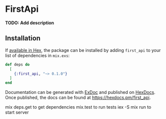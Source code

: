 # FirstApi

**TODO: Add description**

## Installation

If [available in Hex](https://hex.pm/docs/publish), the package can be installed
by adding `first_api` to your list of dependencies in `mix.exs`:

```elixir
def deps do
  [
    {:first_api, "~> 0.1.0"}
  ]
end
```

Documentation can be generated with [ExDoc](https://github.com/elixir-lang/ex_doc)
and published on [HexDocs](https://hexdocs.pm). Once published, the docs can
be found at <https://hexdocs.pm/first_api>.

mix deps.get to get dependencies
mix.test to run tests
iex -S mix run to start server